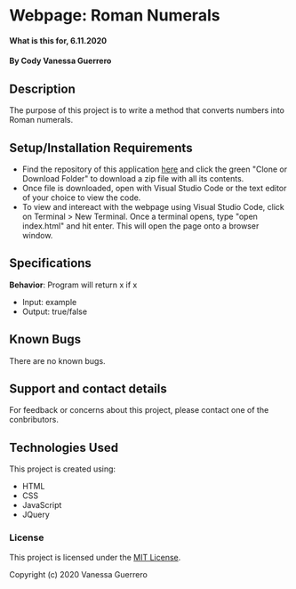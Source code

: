 # Webpage: Roman Numerals

#### What is this for, 6.11.2020

#### By Cody Vanessa Guerrero

## Description

The purpose of this project is to write a method that converts numbers into Roman numerals.

## Setup/Installation Requirements

* Find the repository of this application [here]() and click the green "Clone or Download Folder" to download a zip file with all its contents.
* Once file is downloaded, open with Visual Studio Code or the text editor of your choice to view the code.
* To view and intereact with the webpage using Visual Studio Code, click on Terminal > New Terminal. Once a terminal opens, type "open index.html" and hit enter. This will open the page onto a browser window.


## Specifications

**Behavior**: Program will return x if x
  * Input: example
  * Output: true/false

## Known Bugs

There are no known bugs.

## Support and contact details

For feedback or concerns about this project, please contact one of the conbributors.

## Technologies Used

This project is created using:
* HTML
* CSS
* JavaScript
* JQuery

### License

This project is licensed under the [MIT License](https://opensource.org/licenses/MIT).

Copyright (c) 2020 Vanessa Guerrero 
